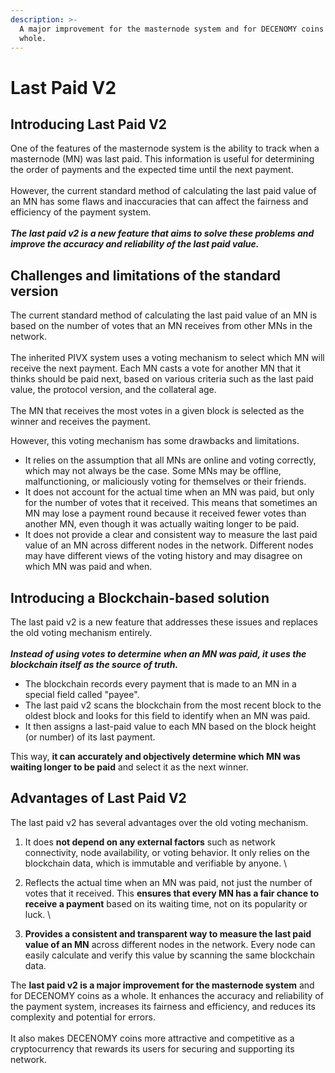 ```yaml
---
description: >-
  A major improvement for the masternode system and for DECENOMY coins as a
  whole.
---
```


# Last Paid V2

## **Introducing Last Paid V2**

One of the features of the masternode system is the ability to track when a masternode (MN) was last paid. This information is useful for determining the order of payments and the expected time until the next payment. \
\
However, the current standard method of calculating the last paid value of an MN has some flaws and inaccuracies that can affect the fairness and efficiency of the payment system. \
\
_**The last paid v2 is a new feature that aims to solve these problems and improve the accuracy and reliability of the last paid value.**_



## Challenges and limitations of the standard version

The current standard method of calculating the last paid value of an MN is based on the number of votes that an MN receives from other MNs in the network. \
\
The inherited PIVX system uses a voting mechanism to select which MN will receive the next payment. Each MN casts a vote for another MN that it thinks should be paid next, based on various criteria such as the last paid value, the protocol version, and the collateral age. \
\
The MN that receives the most votes in a given block is selected as the winner and receives the payment.

However, this voting mechanism has some drawbacks and limitations.&#x20;

* It relies on the assumption that all MNs are online and voting correctly, which may not always be the case. Some MNs may be offline, malfunctioning, or maliciously voting for themselves or their friends.&#x20;
* It does not account for the actual time when an MN was paid, but only for the number of votes that it received. This means that sometimes an MN may lose a payment round because it received fewer votes than another MN, even though it was actually waiting longer to be paid.&#x20;
* It does not provide a clear and consistent way to measure the last paid value of an MN across different nodes in the network. Different nodes may have different views of the voting history and may disagree on which MN was paid and when.

## **Introducing a Blockchain-based solution**

The last paid v2 is a new feature that addresses these issues and replaces the old voting mechanism entirely. \
\
_**Instead of using votes to determine when an MN was paid, it uses the blockchain itself as the source of truth.**_

* The blockchain records every payment that is made to an MN in a special field called "payee".&#x20;
* The last paid v2 scans the blockchain from the most recent block to the oldest block and looks for this field to identify when an MN was paid.&#x20;
* It then assigns a last-paid value to each MN based on the block height (or number) of its last payment.&#x20;

This way, **it can accurately and objectively determine which MN was waiting longer to be paid** and select it as the next winner.



## **Advantages of Last Paid V2**

The last paid v2 has several advantages over the old voting mechanism.

1. It does **not depend on any external factors** such as network connectivity, node availability, or voting behavior. It only relies on the blockchain data, which is immutable and verifiable by anyone. \

2. Reflects the actual time when an MN was paid, not just the number of votes that it received. This **ensures that every MN has a fair chance to receive a payment** based on its waiting time, not on its popularity or luck. \

3. **Provides a consistent and transparent way to measure the last paid value of an MN** across different nodes in the network. Every node can easily calculate and verify this value by scanning the same blockchain data.

The **last paid v2 is a major improvement for the masternode system** and for DECENOMY coins as a whole. It enhances the accuracy and reliability of the payment system, increases its fairness and efficiency, and reduces its complexity and potential for errors. \
\
It also makes DECENOMY coins more attractive and competitive as a cryptocurrency that rewards its users for securing and supporting its network.
